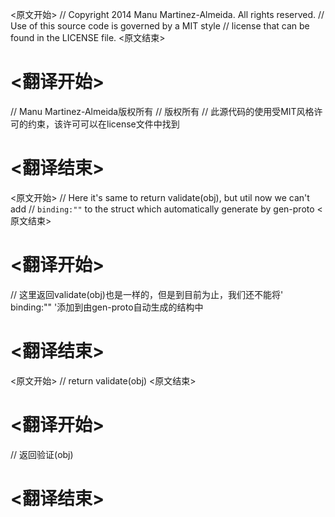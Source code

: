 
<原文开始>
// Copyright 2014 Manu Martinez-Almeida. All rights reserved.
// Use of this source code is governed by a MIT style
// license that can be found in the LICENSE file.
<原文结束>

# <翻译开始>
// Manu Martinez-Almeida版权所有
// 版权所有
// 此源代码的使用受MIT风格许可的约束，该许可可以在license文件中找到
# <翻译结束>


<原文开始>
	// Here it's same to return validate(obj), but util now we can't add
	// `binding:""` to the struct which automatically generate by gen-proto
<原文结束>

# <翻译开始>
// 这里返回validate(obj)也是一样的，但是到目前为止，我们还不能将' binding:"" '添加到由gen-proto自动生成的结构中
# <翻译结束>


<原文开始>
	// return validate(obj)
<原文结束>

# <翻译开始>
// 返回验证(obj)
# <翻译结束>

